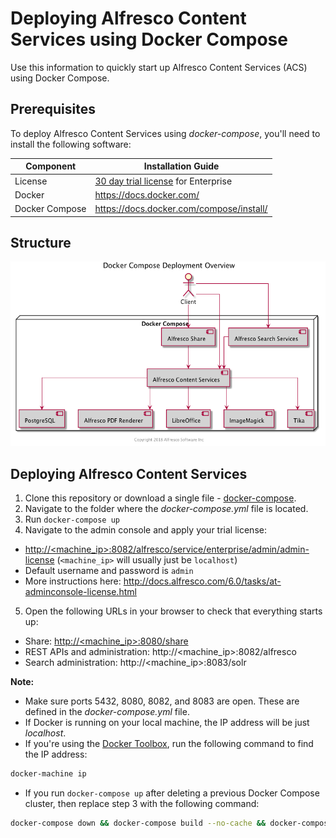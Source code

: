 # Deploying Alfresco Content Services using Docker Compose

Use this information to quickly start up Alfresco Content Services (ACS) using Docker Compose.

## Prerequisites

To deploy Alfresco Content Services using _docker-compose_, you'll need to install the following software:

| Component      | Installation Guide |
| ---------------| ------------------ |
| License        | [30 day trial license](https://www.alfresco.com/platform/content-services-ecm/trial/download) for Enterprise |
| Docker         | https://docs.docker.com/ |
| Docker Compose | https://docs.docker.com/compose/install/ |

## Structure

![Docker Compose Deployment Components](./diagrams/docker-compose/docker-compose-components.png)

## Deploying Alfresco Content Services
1. Clone this repository or download a single file - [docker-compose](../docker-compose/docker-compose.yml).
2. Navigate to the folder where the _docker-compose.yml_ file is located.
3. Run ```docker-compose up```
4. Navigate to the admin console and apply your trial license:
* [http://<machine_ip>:8082/alfresco/service/enterprise/admin/admin-license](http://localhost:8082/alfresco/service/enterprise/admin/admin-license) (```<machine_ip>``` will usually just be ```localhost```)
* Default username and password is ```admin```
* More instructions here: http://docs.alfresco.com/6.0/tasks/at-adminconsole-license.html
5. Open the following URLs in your browser to check that everything starts up:
* Share: [http://<machine_ip>:8080/share](http://localhost:8080/share)
* REST APIs and administration: http://<machine_ip>:8082/alfresco
* Search administration: http://<machine_ip>:8083/solr

**Note:**
* Make sure ports 5432, 8080, 8082, and 8083 are open. These are defined in the _docker-compose.yml_ file.
* If Docker is running on your local machine, the IP address will be just _localhost_.
* If you're using the [Docker Toolbox](https://docs.docker.com/toolbox/toolbox_install_windows), run the following command to find the IP address:
```bash
docker-machine ip
```
* If you run ```docker-compose up``` after deleting a previous Docker Compose cluster, then replace step 3 with the following command:
```bash
docker-compose down && docker-compose build --no-cache && docker-compose up
```
